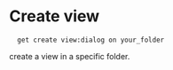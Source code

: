 # Create view

```shell
  get create view:dialog on your_folder
```

create a view in a specific folder.
